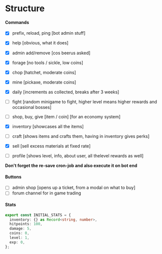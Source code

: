 # Structure

#### Commands

- [x] prefix, reload, ping [bot admin stuff]
- [x] help [obvious, what it does]
- [x] admin add/remove [cos beerus asked]

- [x] forage [no tools / sickle, low coins]
- [x] chop [hatchet, moderate coins]
- [x] mine [pickaxe, moderate coins]
- [x] daily [increments as collected, breaks after 3 weeks]

- [ ] fight [random minigame to fight, higher level means higher rewards and occasional bosses]
- [ ] shop, buy, give [item / coin] [for an economy system]
- [x] inventory [showcases all the items]
- [ ] craft [shows items and crafts them, having in inventory gives perks]
- [x] sell [sell excess materials at fixed rate]

- [ ] profile [shows level, info, about user, all thelevel rewards as well]

**Don't forget the re-save cron-job and also execute it on bot end**

#### Buttons

- [ ] admin shop [opens up a ticket, from a modal on what to buy]
- [ ] forum channel for in game trading

#### Stats

```ts
export const INITIAL_STATS = {
  inventory: {} as Record<string, number>,
  hitpoints: 100,
  damage: 5,
  coins: 0,
  level: 1,
  exp: 0,
};
```
